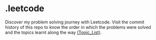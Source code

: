 # .leetcode
Discover my problem solving journey with Leetcode.
Visit the commit history of this repo to know the order in which the problems were solved and the topics learnt along the way [(Topic_List)](https://github.com/trulyxocratic/.leetcode/blob/main/.prerequisites.txt).
